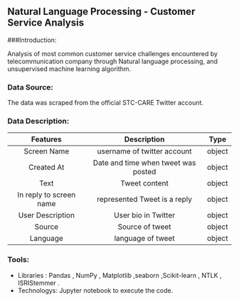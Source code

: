 ## Natural Language Processing - Customer Service Analysis 


###Introduction:

Analysis of most common customer service challenges encountered by telecommunication company through Natural language processing, and unsupervised machine learning algorithm.

### Data Source:
The data was scraped from the official STC-CARE Twitter account.
### Data Description:
|Features |Description|Type
|:-------:|:-------------:|:-------:|
Screen Name|username of twitter account|object
Created At|Date and time when tweet was posted |object
Text|Tweet content|object
In reply to screen name|represented Tweet is a reply|object
User Description|User bio in Twitter |object
Source |Source of tweet |object
Language | language of tweet |object

### Tools:
* Libraries : Pandas , NumPy , Matplotlib ,seaborn ,Scikit-learn , NTLK ,  ISRIStemmer .
* Technologys: Jupyter notebook to execute the code. 
